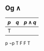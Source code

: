 




## Og $\wedge$

| $p$ | $q$ | $p \wedge q$ |
| --- | --- | ------------ |
| T   |     |              |


p	¬p
T	F
F	T

